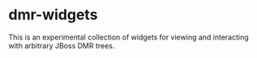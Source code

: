 dmr-widgets
===========

This is an experimental collection of widgets for viewing and interacting with arbitrary JBoss DMR trees.
